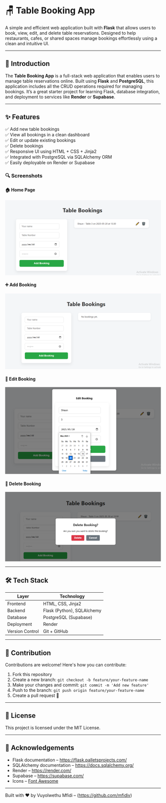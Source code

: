 # 🪑 Table Booking App

A simple and efficient web application built with **Flask** that allows users to book, view, edit, and delete table reservations. Designed to help restaurants, cafes, or shared spaces manage bookings effortlessly using a clean and intuitive UI.

---

## 📖 Introduction

The **Table Booking App** is a full-stack web application that enables users to manage table reservations online. Built using **Flask** and **PostgreSQL**, this application includes all the CRUD operations required for managing bookings. It’s a great starter project for learning Flask, database integration, and deployment to services like **Render** or **Supabase**.

---

## ✨ Features

✅ Add new table bookings  
✅ View all bookings in a clean dashboard  
✅ Edit or update existing bookings  
✅ Delete bookings  
✅ Responsive UI using HTML + CSS + Jinja2  
✅ Integrated with PostgreSQL via SQLAlchemy ORM  
✅ Easily deployable on Render or Supabase  

### 🔍 Screenshots

#### 🏠 Home Page
![Home Page](screenshots/Read.png)

#### ➕ Add Booking
![Add Booking](screenshots/Table%20booking.png)

#### 📝 Edit Booking
![Edit Booking](screenshots/update%20booking.png)

#### 📝 Delete Booking
![Edit Booking](screenshots/Delete%20modal.png)

----

## 🛠 Tech Stack

| Layer       | Technology                 |
|-------------|----------------------------|
| Frontend    | HTML, CSS, Jinja2          |
| Backend     | Flask (Python), SQLAlchemy |
| Database    | PostgreSQL (Supabase)      |
| Deployment  | Render                     |
| Version Control | Git + GitHub           |

---

## 🤝 Contribution

Contributions are welcome! Here's how you can contribute:

1. Fork this repository
2. Create a new branch: `git checkout -b feature/your-feature-name`
3. Make your changes and commit: `git commit -m 'Add new feature'`
4. Push to the branch: `git push origin feature/your-feature-name`
5. Create a pull request 🚀

---

## 📄 License

This project is licensed under the MIT License.  

---

## 🙏 Acknowledgements

- Flask documentation – https://flask.palletsprojects.com/
- SQLAlchemy documentation – https://docs.sqlalchemy.org/
- Render – https://render.com/
- Supabase – https://supabase.com/
- Icons – [Font Awesome](https://fontawesome.com/)

---

 Built with ❤️ by Vuyolwethu Mfidi – (https://github.com/mfidiv)
